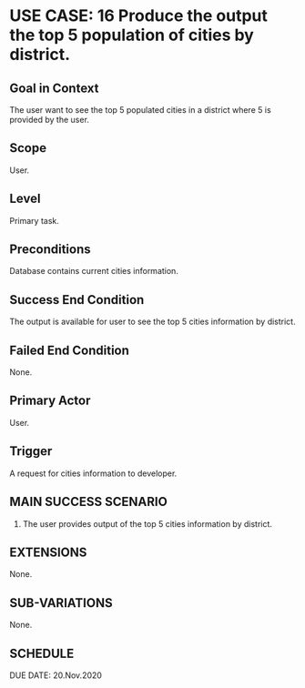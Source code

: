 USE CASE: 16 Produce the output the top 5 population of cities by district.
=========

Goal in Context
------
The user want to see the top 5 populated cities in a district where 5 is provided by the user.

Scope
----
User.

Level
---
Primary task.

Preconditions
---
Database contains current cities information.

Success End Condition
----
The output is available for user to see the top 5 cities information by district.

Failed End Condition
----
None.

Primary Actor
----
User.

Trigger
-----
A request for cities information to developer.

MAIN SUCCESS SCENARIO
-----
1. The user provides output of the top 5 cities information by district.

EXTENSIONS
-----
None.

SUB-VARIATIONS
----
None.

SCHEDULE
--
DUE DATE: 20.Nov.2020